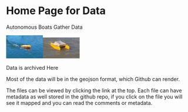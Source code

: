 
# Home Page for Data 
Autonomous Boats Gather Data

<img src="20170615_155019-crop.jpg" width="100px"><img src="20160318_134930.jpg" width="100px">

Data is archived Here

Most of the data will be in the geojson format, which Github can render.  

The files can be viewed by clicking the link at the top.  Each file can have metadata as well stored in the github repo, if you click on the file you will see it mapped and you can read the comments or metadata.


